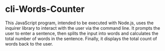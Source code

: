 # cli-Words-Counter
This JavaScript program, intended to be executed with Node.js, uses the inquirer library to interact with the user via the command line. It prompts the user to enter a sentence, then splits the input into words and calculates the total number of words in the sentence. Finally, it displays the total count of words back to the user.
